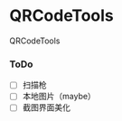 # QRCodeTools
QRCodeTools

### ToDo
- [ ] 扫描枪
- [ ] 本地图片（maybe）
- [ ] 截图界面美化 <!--https://github.com/1357310795/QrCodeScanner-->
